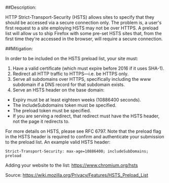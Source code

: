 ##Description:

HTTP Strict-Transport-Security (HSTS) allows sites to specify that they should be accessed
via a secure connection only. The problem is, a user's first request to a site employing
HSTS may not be over HTTPS. A preload list will allow us to ship Firefox with some
pre-set HSTS sites that, from the first time they're accessed in the browser, will require
a secure connection.

##Mitigation:

In order to be included on the HSTS preload list, your site must:

1. Have a valid certificate (which must expire before 2016 if it uses SHA-1).
2. Redirect all HTTP traffic to HTTPS—i.e. be HTTPS only.
3. Serve all subdomains over HTTPS, specifically including the www subdomain if a DNS
record for that subdomain exists.
4. Serve an HSTS header on the base domain:
* Expiry must be at least eighteen weeks (10886400 seconds).
* The includeSubdomains token must be specified.
* The preload token must be specified.
* If you are serving a redirect, that redirect must have the HSTS header, not the page it
  redirects to.

For more details on HSTS, please see RFC 6797. Note that the preload flag in the HSTS
header is required to confirm and authenticate your submission to the preload list.
An example valid HSTS header:

    Strict-Transport-Security: max-age=10886400; includeSubDomains; preload

Adding your website to the list:
https://www.chromium.org/hsts     


Source:
https://wiki.mozilla.org/Privacy/Features/HSTS_Preload_List
